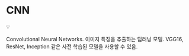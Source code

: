 # CNN

<aside>
💡

Convolutional Neural Networks.
이미지 특징을 추출하는 딥러닝 모델.
VGG16, ResNet, Inception 같은 사전 학습된 모델을 사용할 수 있음.

</aside>
